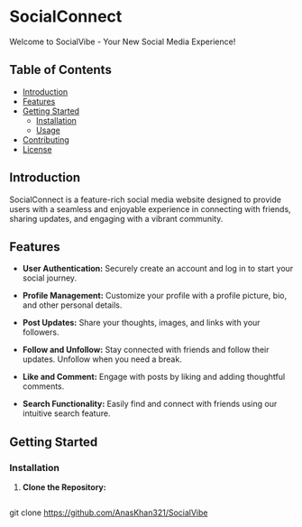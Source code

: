# SocialConnect

Welcome to SocialVibe - Your New Social Media Experience!

## Table of Contents
- [Introduction](#introduction)
- [Features](#features)
- [Getting Started](#getting-started)
  - [Installation](#installation)
  - [Usage](#usage)
- [Contributing](#contributing)
- [License](#license)

## Introduction

SocialConnect is a feature-rich social media website designed to provide users with a seamless and enjoyable experience in connecting with friends, sharing updates, and engaging with a vibrant community.

## Features

- **User Authentication:** Securely create an account and log in to start your social journey.

- **Profile Management:** Customize your profile with a profile picture, bio, and other personal details.

- **Post Updates:** Share your thoughts, images, and links with your followers.

- **Follow and Unfollow:** Stay connected with friends and follow their updates. Unfollow when you need a break.

- **Like and Comment:** Engage with posts by liking and adding thoughtful comments.

- **Search Functionality:** Easily find and connect with friends using our intuitive search feature.

## Getting Started

### Installation

1. **Clone the Repository:**
   ```bash

git clone https://github.com/AnasKhan321/SocialVibe

   
